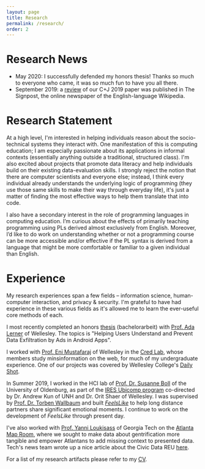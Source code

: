 ```yaml
---
layout: page
title: Research
permalink: /research/
order: 2
---
```

# Research News

* May 2020: I successfully defended my honors thesis! Thanks so much to everyone who came, it was so much fun to have you all there.
* September 2019: a [review](https://en.wikipedia.org/wiki/Wikipedia:Wikipedia_Signpost/2019-09-30/Recent_research) of our C+J 2019 paper was published in The Signpost, the online newspaper of the English-language Wikipedia.

# Research Statement

At a high level, I'm interested in helping individuals reason about the socio-technical systems they interact with. One manifestation of this is computing education; I am especially passionate about its applications in informal contexts (essentially anything outside a traditional, structured class). I'm also excited about projects that promote data literacy and help individuals build on their existing data-evaluation skills. I strongly reject the notion that there are computer scientists and everyone else; instead, I think every individual already understands the underlying logic of programming (they use those same skills to make their way through everyday life), it's just a matter of finding the most effective ways to help them translate that into code.

I also have a secondary interest in the role of programming languages in computing education. I’m curious about the effects of primarily teaching programming using PLs derived almost exclusively from English. Moreover, I’d like to do work on understanding whether or not a programming course can be more accessible and/or effective if the PL syntax is derived from a language that might be more comfortable or familiar to a given individual than English. 


# Experience

My research experiences span a few fields – information science, human-computer interaction, and privacy & security. I'm grateful to have had experience in these various fields as it's allowed me to learn the ever-useful core methods of each.

I most recently completed an honors [thesis](https://annabelrothschild.com/undergraduate/thesis) (bachelorarbeit) with [Prof. Ada Lerner](https://www.wellesley.edu/cs/faculty/lerner) of Wellesley. The topics is "Helping Users Understand and Prevent Data Exfiltration by Ads in Android Apps".

I worked with [Prof. Eni Mustafaraj](https://cs.wellesley.edu/~eni/) of Wellesley in the [Cred Lab](https://cs.wellesley.edu/~credlab/), whose members study minsinformation on the web, for much of my undergraduate experience. One of our projects was covered by Wellesley College's [Daily Shot](https://www.wellesley.edu/news/2018/stories/node/161316). 

In Summer 2019, I worked in the HCI lab of [Prof. Dr. Susanne Boll](https://uol.de/en/susanne-boll/) of the University of Oldenburg, as part of the [IRES Ubicomp program](http://hciunh.org/hci-ubicomp-ires/) co-directed by Dr. Andrew Kun of UNH and Dr. Orit Shaer of Wellesley. I was supervised by [Prof. Dr. Torben Wallbaum](http://torbenwallbaum.com/) and built _[FeelsLike](https://www.youtube.com/watch?v=b_j0_baWfU4)_ to help long distance partners share significant emotional moments. I continue to work on the development of _FeelsLike_ through present day.

I've also worked with [Prof. Yanni Loukisass](http://loukissas.lmc.gatech.edu/) of Georgia Tech on the [Atlanta Map Room](https://www.youtube.com/watch?v=9EkI9Oav49c), where we sought to make data about gentrification more tangible and empower Atlantans to add missing context to presented data. Tech's news team wrote up a nice article about the Civic Data REU [here](http://ideas.gatech.edu/fifth-summer-civic-data-science-program-presents-community-focused-solutions).

For a list of my research artifacts please refer to my [CV](https://annabelrothschild.com/cv/).



